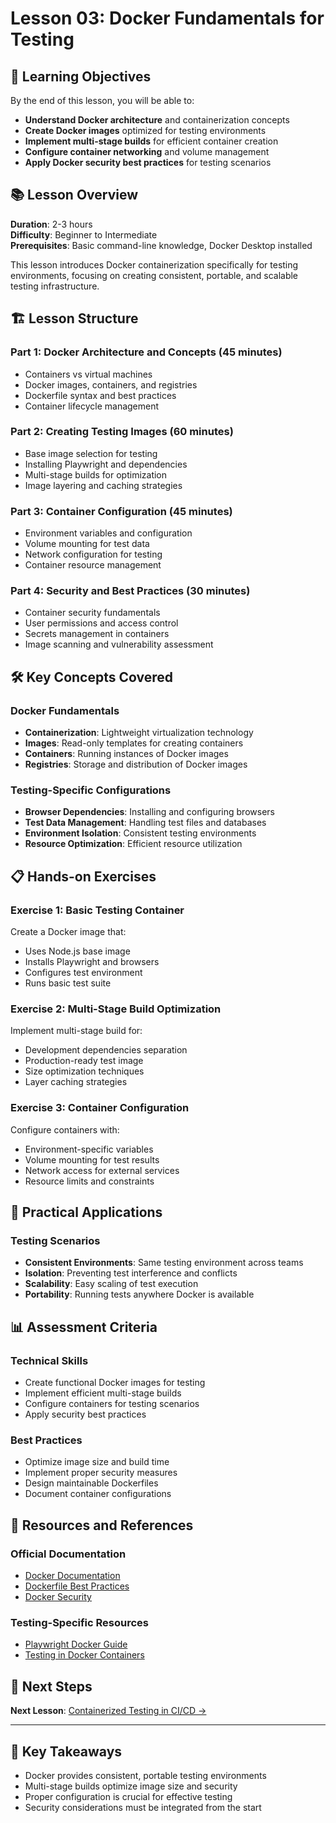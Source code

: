 # Lesson 03: Docker Fundamentals for Testing

## 🎯 Learning Objectives

By the end of this lesson, you will be able to:
- **Understand Docker architecture** and containerization concepts
- **Create Docker images** optimized for testing environments
- **Implement multi-stage builds** for efficient container creation
- **Configure container networking** and volume management
- **Apply Docker security best practices** for testing scenarios

## 📚 Lesson Overview

**Duration**: 2-3 hours  
**Difficulty**: Beginner to Intermediate  
**Prerequisites**: Basic command-line knowledge, Docker Desktop installed

This lesson introduces Docker containerization specifically for testing environments, focusing on creating consistent, portable, and scalable testing infrastructure.

## 🏗️ Lesson Structure

### **Part 1: Docker Architecture and Concepts (45 minutes)**
- Containers vs virtual machines
- Docker images, containers, and registries
- Dockerfile syntax and best practices
- Container lifecycle management

### **Part 2: Creating Testing Images (60 minutes)**
- Base image selection for testing
- Installing Playwright and dependencies
- Multi-stage builds for optimization
- Image layering and caching strategies

### **Part 3: Container Configuration (45 minutes)**
- Environment variables and configuration
- Volume mounting for test data
- Network configuration for testing
- Container resource management

### **Part 4: Security and Best Practices (30 minutes)**
- Container security fundamentals
- User permissions and access control
- Secrets management in containers
- Image scanning and vulnerability assessment

## 🛠️ Key Concepts Covered

### **Docker Fundamentals**
- **Containerization**: Lightweight virtualization technology
- **Images**: Read-only templates for creating containers
- **Containers**: Running instances of Docker images
- **Registries**: Storage and distribution of Docker images

### **Testing-Specific Configurations**
- **Browser Dependencies**: Installing and configuring browsers
- **Test Data Management**: Handling test files and databases
- **Environment Isolation**: Consistent testing environments
- **Resource Optimization**: Efficient resource utilization

## 📋 Hands-on Exercises

### **Exercise 1: Basic Testing Container**
Create a Docker image that:
- Uses Node.js base image
- Installs Playwright and browsers
- Configures test environment
- Runs basic test suite

### **Exercise 2: Multi-Stage Build Optimization**
Implement multi-stage build for:
- Development dependencies separation
- Production-ready test image
- Size optimization techniques
- Layer caching strategies

### **Exercise 3: Container Configuration**
Configure containers with:
- Environment-specific variables
- Volume mounting for test results
- Network access for external services
- Resource limits and constraints

## 🎯 Practical Applications

### **Testing Scenarios**
- **Consistent Environments**: Same testing environment across teams
- **Isolation**: Preventing test interference and conflicts
- **Scalability**: Easy scaling of test execution
- **Portability**: Running tests anywhere Docker is available

## 📊 Assessment Criteria

### **Technical Skills**
- Create functional Docker images for testing
- Implement efficient multi-stage builds
- Configure containers for testing scenarios
- Apply security best practices

### **Best Practices**
- Optimize image size and build time
- Implement proper security measures
- Design maintainable Dockerfiles
- Document container configurations

## 🔗 Resources and References

### **Official Documentation**
- [Docker Documentation](https://docs.docker.com/)
- [Dockerfile Best Practices](https://docs.docker.com/develop/dev-best-practices/)
- [Docker Security](https://docs.docker.com/engine/security/)

### **Testing-Specific Resources**
- [Playwright Docker Guide](https://playwright.dev/docs/docker)
- [Testing in Docker Containers](https://testcontainers.org/)

## 🚀 Next Steps

**Next Lesson**: [Containerized Testing in CI/CD →](../lesson-04-containerized-testing-in-cicd/)

---

## 📝 Key Takeaways

- Docker provides consistent, portable testing environments
- Multi-stage builds optimize image size and security
- Proper configuration is crucial for effective testing
- Security considerations must be integrated from the start